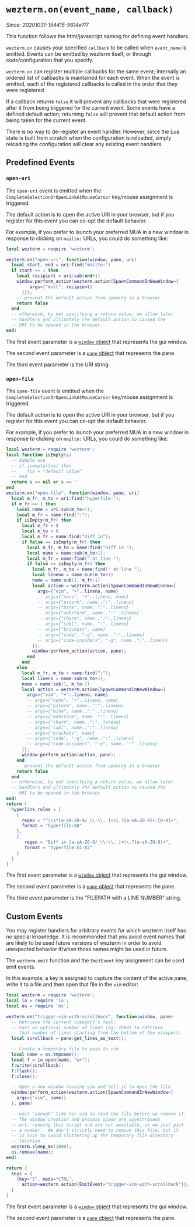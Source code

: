 # `wezterm.on(event_name, callback)`

*Since: 20201031-154415-9614e117*

This function follows the html/javascript naming for defining event handlers.

`wezterm.on` causes your specified `callback` to be called when `event_name`
is emitted.  Events can be emitted by wezterm itself, or through code/configuration
that you specify.

`wezterm.on` can register multiple callbacks for the same event; internally
an ordered list of callbacks is maintained for each event.  When the event
is emitted, each of the registered callbacks is called in the order that
they were registered.

If a callback returns `false` it will prevent any callbacks that were registered
after it from being triggered for the current event.  Some events have
a defined default action; returning `false` will prevent that default action
from being taken for the current event.

There is no way to de-register an event handler.  However, since the Lua
state is built from scratch when the configuration is reloaded, simply
reloading the configuration will clear any existing event handlers.

## Predefined Events

### `open-uri`

The `open-uri` event is emitted when the `CompleteSelectionOrOpenLinkAtMouseCursor`
key/mouse assignment is triggered.

The default action is to open the active URI in your browser, but if you
register for this event you can co-opt the default behavior.

For example, if you prefer to launch your preferred MUA in a new window
in response to clicking on `mailto:` URLs, you could do something like:

```lua
local wezterm = require 'wezterm';

wezterm.on("open-uri", function(window, pane, uri)
  local start, end = uri:find("mailto:")
  if start == 1 then
    local recipient = uri:sub(end+1)
    window.perform_action(wezterm.action{SpawnCommandInNewWindow={
         args={"mutt", recipient}
      }});
    -- prevent the default action from opening in a browser
    return false
  end
  -- otherwise, by not specifying a return value, we allow later
  -- handlers and ultimately the default action to caused the
  -- URI to be opened in the browser
end)
```

The first event parameter is a [`window` object](../window/index.md) that
represents the gui window.

The second event parameter is a [`pane` object](../pane/index.md) that
represents the pane.

The third event parameter is the URI string.

### `open-file`

The `open-file` event is emitted when the `CompleteSelectionOrOpenLinkAtMouseCursor`
key/mouse assignment is triggered.

The default action is to open the active URI in your browser, but if you
register for this event you can co-opt the default behavior.

For example, if you prefer to launch your preferred MUA in a new window
in response to clicking on `mailto:` URLs, you could do something like:

```lua
local wezterm = require 'wezterm';
local function isEmpty(s)
  -- Sample use
  -- if isempty(foo) then
  --    foo = "default value"
  -- end
  return s == nil or s == ''
end
wezterm.on("open-file", function(window, pane, uri)
  local m_fr, m_to = uri:find("hyperfile:");
  if m_fr == 1 then
    local name = uri:sub(m_to+1);
    local m_fr = name:find(":");
    if isEmpty(m_fr) then
      local m_fr = 0
      local m_to = 0
      local m_fr = name:find("Diff in");
      if false == isEmpty(m_fr) then
        local m_fr, m_to = name:find("Diff in ");
        local name = name:sub(m_to+1);
        local m_fr = name:find(" at line ");
        if false == isEmpty(m_fr) then
          local m_fr, m_to = name:find(" at line ");
          local lineno = name:sub(m_to+1)
          name = name:sub(1, m_fr-1)
          local action = wezterm.action{SpawnCommandInNewWindow={
            args={"vim", "+"..lineno, name}
            -- args={"nano", "+"..lineno, name}
            -- args={"pstorm", name..":"..lineno}
            -- args={"mine", name..":"..lineno}
            -- args={"webstorm", name..":"..lineno}
            -- args={"charm", name..":"..lineno}
            -- args={"subl", name..":"..lineno}
            -- args={"brackets", name}
            -- args={"code", "-g", name..":"..lineno}
            -- args={"code-insiders", "-g", name..":"..lineno}
          }};
          window:perform_action(action, pane);
        end
      end
    else
      local m_fr, m_to = name:find(":");
      local lineno = name:sub(m_to+1);
      name = name:sub(1, m_to-1)
      local action = wezterm.action{SpawnCommandInNewWindow={
        args={"vim", "+"..lineno, name}
        -- args={"nano", "+"..lineno, name}
        -- args={"pstorm", name..":"..lineno}
        -- args={"mine", name..":"..lineno}
        -- args={"webstorm", name..":"..lineno}
        -- args={"charm", name..":"..lineno}
        -- args={"subl", name..":"..lineno}
        -- args={"brackets", name}
        -- args={"code", "-g", name..":"..lineno}
        -- args={"code-insiders", "-g", name..":"..lineno}
      }};
      window:perform_action(action, pane);
    end
    -- prevent the default action from opening in a browser
    return false
  end
  -- otherwise, by not specifying a return value, we allow later
  -- handlers and ultimately the default action to caused the
  -- URI to be opened in the browser
end)
return {
  hyperlink_rules = {
    {
      regex = "^\\s*[a-zA-Z0-9/_\\-\\. ]+\\.?[a-zA-Z0-9]+:[0-9]+",
      format = "hyperfile:$0"
    },
    {
       regex = "Diff in [a-zA-Z0-9/_\\-\\. ]+\\.?[a-zA-Z0-9]+",
       format = "hyperfile:$1:$2"
    }
  }
}
```

The first event parameter is a [`window` object](../window/index.md) that
represents the gui window.

The second event parameter is a [`pane` object](../pane/index.md) that
represents the pane.

The third event parameter is the "FILEPATH with a LINE NUMBER" string.

## Custom Events

You may register handlers for arbitrary events for which wezterm itself
has no special knowledge.  It is recommended that you avoid event names
that are likely to be used future versions of wezterm in order to avoid
unexpected behavior if/when those names might be used in future.

The `wezterm.emit` function and the `EmitEvent` key assignment can be used
emit events.

In this example, a key is assigned to capture the content of the active
pane, write it to a file and then open that file in the `vim` editor:

```lua
local wezterm = require 'wezterm';
local io = require 'io';
local os = require 'os';

wezterm.on("trigger-vim-with-scrollback", function(window, pane)
  -- Retrieve the current viewport's text.
  -- Pass an optional number of lines (eg: 2000) to retrieve
  -- that number of lines starting from the bottom of the viewport.
  local scrollback = pane:get_lines_as_text();

  -- Create a temporary file to pass to vim
  local name = os.tmpname();
  local f = io.open(name, "w+");
  f:write(scrollback);
  f:flush();
  f:close();

  -- Open a new window running vim and tell it to open the file
  window:perform_action(wezterm.action{SpawnCommandInNewWindow={
    args={"vim", name}}
  }, pane)

  -- wait "enough" time for vim to read the file before we remove it.
  -- The window creation and process spawn are asynchronous
  -- wrt. running this script and are not awaitable, so we just pick
  -- a number.  We don't strictly need to remove this file, but it
  -- is nice to avoid cluttering up the temporary file directory
  -- location.
  wezterm.sleep_ms(1000);
  os.remove(name);
end)

return {
  keys = {
    {key="E", mods="CTRL",
      action=wezterm.action{EmitEvent="trigger-vim-with-scrollback"}},
  }
}
```

The first event parameter is a [`window` object](../window/index.md) that
represents the gui window.

The second event parameter is a [`pane` object](../pane/index.md) that
represents the pane.
